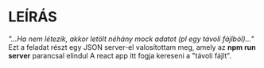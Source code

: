 # LEÍRÁS
*"...Ha nem létezik, akkor letölt néhány mock adatot (pl egy távoli fájlból)..."*
Ezt a feladat részt egy JSON server-el valosítottam meg, amely az **npm run server** parancsal elindul
A react app itt fogja kereseni a "távoli fájlt".